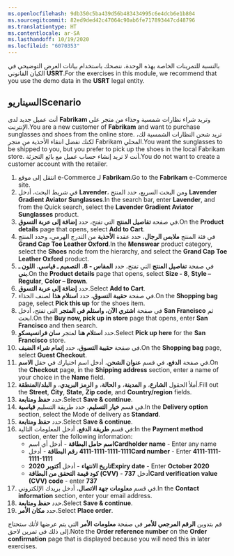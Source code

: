 ```yaml
---
ms.openlocfilehash: 9db350c5ba439d56b483434995c6e4dcb6e1b804
ms.sourcegitcommit: 82ed9ded42c47064c90ab6fe717893447cd48796
ms.translationtype: HT
ms.contentlocale: ar-SA
ms.lasthandoff: 10/19/2020
ms.locfileid: "6070353"
---
```

<span data-ttu-id="2a6e2-101">بالنسبة للتمرينات الخاصة بهذه الوحدة، ننصحك باستخدام بيانات العرض التوضيحي في الكيان القانوني **USRT**.</span><span class="sxs-lookup"><span data-stu-id="2a6e2-101">For the exercises in this module, we recommend that you use the demo data in the **USRT** legal entity.</span></span> 

## <a name="scenario"></a><span data-ttu-id="2a6e2-102">السيناريو</span><span class="sxs-lookup"><span data-stu-id="2a6e2-102">Scenario</span></span>
<span data-ttu-id="2a6e2-103">أنت عميل جديد لدى **Fabrikam** وتريد شراء نظارات شمسية وحذاء من متجر على الإنترنت.</span><span class="sxs-lookup"><span data-stu-id="2a6e2-103">You are a new customer of **Fabrikam** and want to purchase sunglasses and shoes from the online store.</span></span> <span data-ttu-id="2a6e2-104">تريد شحن النظارات الشمسية لك، لكنك تفضل انتقاء الأحذية من متجر Fabrikam المحلي.</span><span class="sxs-lookup"><span data-stu-id="2a6e2-104">You want the sunglasses to be shipped to you, but you prefer to pick up the shoes in the local Fabrikam store.</span></span> <span data-ttu-id="2a6e2-105">أنت لا تريد إنشاء حساب عميل مع بائع التجزئة.</span><span class="sxs-lookup"><span data-stu-id="2a6e2-105">You do not want to create a customer account with the retailer.</span></span>

1. <span data-ttu-id="2a6e2-106">انتقل إلى موقع e-Commerce لـ **Fabrikam**.</span><span class="sxs-lookup"><span data-stu-id="2a6e2-106">Go to the **Fabrikam** e-Commerce site.</span></span> 
2. <span data-ttu-id="2a6e2-107">في شريط البحث، أدخل **Lavender**، ومن البحث السريع، حدد المنتج **Lavender Gradient Aviator Sunglasses**.</span><span class="sxs-lookup"><span data-stu-id="2a6e2-107">In the search bar, enter **Lavender**, and from the Quick search, select the **Lavender Gradient Aviator Sunglasses** product.</span></span>
3. <span data-ttu-id="2a6e2-108">في صفحة **تفاصيل المنتج** التي تفتح، حدد **إضافة إلى عربة التسوق**.</span><span class="sxs-lookup"><span data-stu-id="2a6e2-108">On the **Product details** page that opens, select **Add to Cart**.</span></span> 
4. <span data-ttu-id="2a6e2-109">في فئة المنتج **ملابس الرجال**، حدد عقدة **الأحذية** من التدرج الهرمي، وحدد المنتج **Grand Cap Toe Leather Oxford**.</span><span class="sxs-lookup"><span data-stu-id="2a6e2-109">In the **Menswear** product category, select the **Shoes** node from the hierarchy, and select the **Grand Cap Toe Leather Oxford** product.</span></span> 
5. <span data-ttu-id="2a6e2-110">في صفحة **تفاصيل المنتج** التي تفتح، حدد **المقاس - 8**، **التصميم ـ قياسي**، **اللون ـ بني**.</span><span class="sxs-lookup"><span data-stu-id="2a6e2-110">On the **Product details** page that opens, select **Size - 8**, **Style – Regular**, **Color – Brown**.</span></span>
6. <span data-ttu-id="2a6e2-111">حدد **إضافة إلى عربة التسوق**.</span><span class="sxs-lookup"><span data-stu-id="2a6e2-111">Select **Add to Cart**.</span></span>
7. <span data-ttu-id="2a6e2-112">في صفحة **حقيبة التسوق**، حدد **استلام هذا** لصنف الحذاء.</span><span class="sxs-lookup"><span data-stu-id="2a6e2-112">On the **Shopping bag** page, select **Pick this up** for the shoes item.</span></span>
8. <span data-ttu-id="2a6e2-113">في صفحة **اشتري الآن، واستلم في المتجر** التي تفتح، أدخل **San Francisco** ثم ابحث.</span><span class="sxs-lookup"><span data-stu-id="2a6e2-113">On the **Buy now, pick up in store** page that opens, enter **San Francisco** and then search.</span></span>
9. <span data-ttu-id="2a6e2-114">حدد **استلام هنا** لمتجر **سان فرانسيسكو**.</span><span class="sxs-lookup"><span data-stu-id="2a6e2-114">Select **Pick up here** for the **San Francisco** store.</span></span>
10. <span data-ttu-id="2a6e2-115">في صفحة **حقيبة التسوق**، حدد **إتمام شراء الضيف**.</span><span class="sxs-lookup"><span data-stu-id="2a6e2-115">On the **Shopping bag** page, select **Guest Checkout**.</span></span>
11. <span data-ttu-id="2a6e2-116">في صفحة **الدفع**، في قسم **عنوان الشحن**، أدخل اسم اختيارك في حقل **الاسم**.</span><span class="sxs-lookup"><span data-stu-id="2a6e2-116">On the **Checkout** page, in the **Shipping address** section, enter a name of your choice in the **Name** field.</span></span> 
12. <span data-ttu-id="2a6e2-117">أملأ الحقول **الشارع**، و **المدينة**، و **الحالة**، و **الرمز البريدي**، و **البلد/المنطقة**.</span><span class="sxs-lookup"><span data-stu-id="2a6e2-117">Fill out the **Street**, **City**, **State**, **Zip code**, and **Country/region** fields.</span></span> 
17. <span data-ttu-id="2a6e2-118">حدد **حفظ ومتابعة**.</span><span class="sxs-lookup"><span data-stu-id="2a6e2-118">Select **Save & continue**.</span></span>
18. <span data-ttu-id="2a6e2-119">في قسم **خيار التسليم**، حدد طريقة التسليم **قياسية**.</span><span class="sxs-lookup"><span data-stu-id="2a6e2-119">In the **Delivery option** section, select the Mode of delivery as **Standard**.</span></span> 
19. <span data-ttu-id="2a6e2-120">حدد **حفظ ومتابعة**.</span><span class="sxs-lookup"><span data-stu-id="2a6e2-120">Select **Save & continue**.</span></span>
20. <span data-ttu-id="2a6e2-121">في قسم **طريقة الدفع**، أدخل المعلومات التالية:</span><span class="sxs-lookup"><span data-stu-id="2a6e2-121">In the **Payment method** section, enter the following information:</span></span>
    - <span data-ttu-id="2a6e2-122">**اسم حامل البطاقة** - أدخل أي اسم</span><span class="sxs-lookup"><span data-stu-id="2a6e2-122">**Cardholder name** - Enter any name</span></span>
    - <span data-ttu-id="2a6e2-123">**رقم البطاقة** - أدخل **‎4111-1111-1111-1111**</span><span class="sxs-lookup"><span data-stu-id="2a6e2-123">**Card number** - Enter **4111-1111-1111-1111**</span></span>
    - <span data-ttu-id="2a6e2-124">**تاريخ الانتهاء** - أدخل **أكتوبر 2020**</span><span class="sxs-lookup"><span data-stu-id="2a6e2-124">**Expiry date** - Enter **October 2020**</span></span>
    - <span data-ttu-id="2a6e2-125">**كود قيمة التحقق من البطاقة (CVV)** - أدخل **737**</span><span class="sxs-lookup"><span data-stu-id="2a6e2-125">**Card verification value (CVV) code** - enter **737**</span></span>
21. <span data-ttu-id="2a6e2-126">في قسم **معلومات جهة الاتصال**، أدخل بريدك الإلكتروني.</span><span class="sxs-lookup"><span data-stu-id="2a6e2-126">In the **Contact information** section, enter your email address.</span></span>
22. <span data-ttu-id="2a6e2-127">حدد **حفظ ومتابعة**.</span><span class="sxs-lookup"><span data-stu-id="2a6e2-127">Select **Save & continue**.</span></span>
23. <span data-ttu-id="2a6e2-128">حدد **مكان الأمر**.</span><span class="sxs-lookup"><span data-stu-id="2a6e2-128">Select **Place order**.</span></span> 

<span data-ttu-id="2a6e2-129">قم بتدوين **الرقم المرجعي للأمر** في صفحة **معلومات الأمر** التي يتم عرضها لأنك ستحتاج إلى ذلك في تمرين لاحق.</span><span class="sxs-lookup"><span data-stu-id="2a6e2-129">Note the **Order reference number** on the **Order confirmation** page that is displayed because you will need this in later exercises.</span></span>

